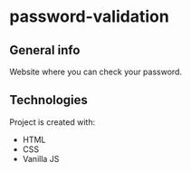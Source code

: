 # password-validation
## General info
Website where you can check your password.
	
## Technologies
Project is created with:
* HTML
* CSS
* Vanilla JS
	
